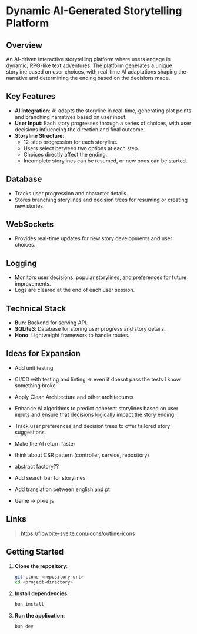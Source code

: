 # Dynamic AI-Generated Storytelling Platform

## Overview

An AI-driven interactive storytelling platform where users engage in dynamic,
RPG-like text adventures. The platform generates a unique storyline based on
user choices, with real-time AI adaptations shaping the narrative and
determining the ending based on the decisions made.

## Key Features

- **AI Integration**: AI adapts the storyline in real-time, generating plot
  points and branching narratives based on user input.
- **User Input**: Each story progresses through a series of choices, with user
  decisions influencing the direction and final outcome.
- **Storyline Structure**:
  - 12-step progression for each storyline.
  - Users select between two options at each step.
  - Choices directly affect the ending.
  - Incomplete storylines can be resumed, or new ones can be started.

## Database

- Tracks user progression and character details.
- Stores branching storylines and decision trees for resuming or creating new
  stories.

## WebSockets

- Provides real-time updates for new story developments and user choices.

## Logging

- Monitors user decisions, popular storylines, and preferences for future
  improvements.
- Logs are cleared at the end of each user session.

## Technical Stack

- **Bun**: Backend for serving API.
- **SQLite3**: Database for storing user progress and story details.
- **Hono**: Lightweight framework to handle routes.

## Ideas for Expansion

- Add unit testing
- CI/CD with testing and linting -> even if doesnt pass the tests I know something broke
- Apply Clean Architecture and other architectures

- Enhance AI algorithms to predict coherent storylines based on user inputs and
  ensure that decisions logically impact the story ending.
- Track user preferences and decision trees to offer tailored story suggestions.

- Make the AI return faster

- think about CSR pattern (controller, service, repository)
- abstract factory??

- Add search bar for storylines

- Add translation between english and pt
- Game -> pixie.js

## Links

> https://flowbite-svelte.com/icons/outline-icons

## Getting Started

1. **Clone the repository**:

   ```bash
   git clone <repository-url>
   cd <project-directory>
   ```

2. **Install dependencies**:

   ```bash
   bun install
   ```

3. **Run the application**:

   ```bash
   bun dev
   ```
